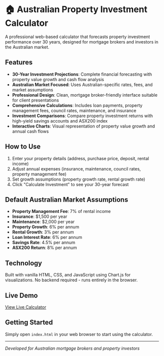 # 🏠 Australian Property Investment Calculator

A professional web-based calculator that forecasts property investment performance over 30 years, designed for mortgage brokers and investors in the Australian market.

## Features

- **30-Year Investment Projections**: Complete financial forecasting with property value growth and cash flow analysis
- **Australian Market Focused**: Uses Australian-specific rates, fees, and market assumptions
- **Professional Design**: Clean, mortgage broker-friendly interface suitable for client presentations
- **Comprehensive Calculations**: Includes loan payments, property management fees, council rates, maintenance, and insurance
- **Investment Comparisons**: Compare property investment returns with high-yield savings accounts and ASX200 index
- **Interactive Charts**: Visual representation of property value growth and annual cash flows

## How to Use

1. Enter your property details (address, purchase price, deposit, rental income)
2. Adjust annual expenses (insurance, maintenance, council rates, property management fee)
3. Set growth assumptions (property growth rate, rental growth rate)
4. Click "Calculate Investment" to see your 30-year forecast

## Default Australian Market Assumptions

- **Property Management Fee**: 7% of rental income
- **Insurance**: $1,500 per year
- **Maintenance**: $2,000 per year
- **Property Growth**: 6% per annum
- **Rental Growth**: 3% per annum
- **Loan Interest Rate**: 6% per annum
- **Savings Rate**: 4.5% per annum
- **ASX200 Return**: 8% per annum

## Technology

Built with vanilla HTML, CSS, and JavaScript using Chart.js for visualizations. No backend required - runs entirely in the browser.

## Live Demo

[View Live Calculator](https://your-username.github.io/property-investment-calculator)

## Getting Started

Simply open `index.html` in your web browser to start using the calculator.

---

*Developed for Australian mortgage brokers and property investors*